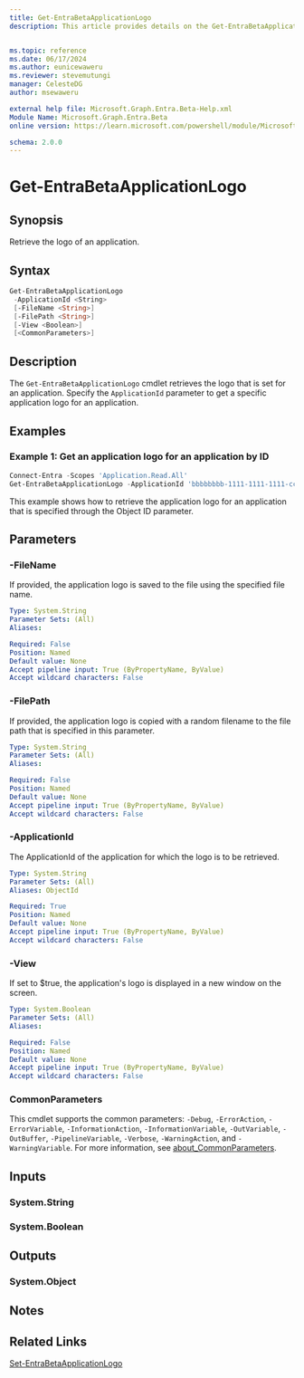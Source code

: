 ```yaml
---
title: Get-EntraBetaApplicationLogo
description: This article provides details on the Get-EntraBetaApplicationLogo command.


ms.topic: reference
ms.date: 06/17/2024
ms.author: eunicewaweru
ms.reviewer: stevemutungi
manager: CelesteDG
author: msewaweru

external help file: Microsoft.Graph.Entra.Beta-Help.xml
Module Name: Microsoft.Graph.Entra.Beta
online version: https://learn.microsoft.com/powershell/module/Microsoft.Graph.Entra.Beta/Get-EntraBetaApplicationLogo

schema: 2.0.0
---
```


# Get-EntraBetaApplicationLogo

## Synopsis

Retrieve the logo of an application.

## Syntax

```powershell
Get-EntraBetaApplicationLogo
 -ApplicationId <String>
 [-FileName <String>]
 [-FilePath <String>]
 [-View <Boolean>]
 [<CommonParameters>]
```

## Description

The `Get-EntraBetaApplicationLogo` cmdlet retrieves the logo that is set for an application. Specify the `ApplicationId` parameter to get a specific application logo for an application.

## Examples

### Example 1: Get an application logo for an application by ID

```powershell
Connect-Entra -Scopes 'Application.Read.All'
Get-EntraBetaApplicationLogo -ApplicationId 'bbbbbbbb-1111-1111-1111-cccccccccccc' -FilePath 'D:\outfile1.jpg'
```

This example shows how to retrieve the application logo for an application that is specified through the Object ID parameter.

## Parameters

### -FileName

If provided, the application logo is saved to the file using the specified file name.

```yaml
Type: System.String
Parameter Sets: (All)
Aliases:

Required: False
Position: Named
Default value: None
Accept pipeline input: True (ByPropertyName, ByValue)
Accept wildcard characters: False
```

### -FilePath

If provided, the application logo is copied with a random filename to the file path that is specified in this parameter.

```yaml
Type: System.String
Parameter Sets: (All)
Aliases:

Required: False
Position: Named
Default value: None
Accept pipeline input: True (ByPropertyName, ByValue)
Accept wildcard characters: False
```

### -ApplicationId

The ApplicationId of the application for which the logo is to be retrieved.

```yaml
Type: System.String
Parameter Sets: (All)
Aliases: ObjectId

Required: True
Position: Named
Default value: None
Accept pipeline input: True (ByPropertyName, ByValue)
Accept wildcard characters: False
```

### -View

If set to $true, the application's logo is displayed in a new window on the screen.

```yaml
Type: System.Boolean
Parameter Sets: (All)
Aliases:

Required: False
Position: Named
Default value: None
Accept pipeline input: True (ByPropertyName, ByValue)
Accept wildcard characters: False
```

### CommonParameters

This cmdlet supports the common parameters: `-Debug`, `-ErrorAction`, `-ErrorVariable`, `-InformationAction`, `-InformationVariable`, `-OutVariable`, `-OutBuffer`, `-PipelineVariable`, `-Verbose`, `-WarningAction`, and `-WarningVariable`. For more information, see [about_CommonParameters](https://go.microsoft.com/fwlink/?LinkID=113216).

## Inputs

### System.String

### System.Boolean

## Outputs

### System.Object

## Notes

## Related Links

[Set-EntraBetaApplicationLogo](Set-EntraBetaApplicationLogo.md)
